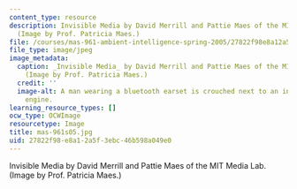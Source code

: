 ```yaml
---
content_type: resource
description: Invisible Media by David Merrill and Pattie Maes of the MIT Media Lab.
  (Image by Prof. Patricia Maes.)
file: /courses/mas-961-ambient-intelligence-spring-2005/27822f98e8a12a5f3ebc46b598a049e0_mas-961s05.jpg
file_type: image/jpeg
image_metadata:
  caption: _Invisible Media_ by David Merrill and Pattie Maes of the MIT Media Lab.
    (Image by Prof. Patricia Maes.)
  credit: ''
  image-alt: A man wearing a bluetooth earset is crouched next to an internal combustion
    engine.
learning_resource_types: []
ocw_type: OCWImage
resourcetype: Image
title: mas-961s05.jpg
uid: 27822f98-e8a1-2a5f-3ebc-46b598a049e0
---
```

Invisible Media by David Merrill and Pattie Maes of the MIT Media Lab. (Image by Prof. Patricia Maes.)

